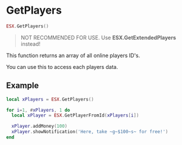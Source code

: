 # GetPlayers

```lua
ESX.GetPlayers()
```

> NOT RECOMMENDED FOR USE.
> Use **ESX.GetExtendedPlayers** instead!

This function returns an array of all online players ID's.

You can use this to access each players data.

## Example

```lua
local xPlayers = ESX.GetPlayers()

for i=1, #xPlayers, 1 do
  local xPlayer = ESX.GetPlayerFromId(xPlayers[i])

  xPlayer.addMoney(100)
  xPlayer.showNotification('Here, take ~g~$100~s~ for free!')
end
```
